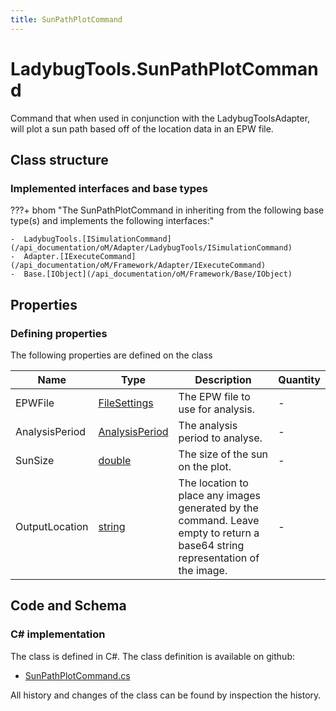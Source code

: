```yaml
---
title: SunPathPlotCommand
---
```


# LadybugTools.SunPathPlotCommand

Command that when used in conjunction with the LadybugToolsAdapter, will plot a sun path based off of the location data in an EPW file.

## Class structure

### Implemented interfaces and base types

???+ bhom "The SunPathPlotCommand in inheriting from the following base type(s) and implements the following interfaces:"

    -  LadybugTools.[ISimulationCommand](/api_documentation/oM/Adapter/LadybugTools/ISimulationCommand)
    -  Adapter.[IExecuteCommand](/api_documentation/oM/Framework/Adapter/IExecuteCommand)
    -  Base.[IObject](/api_documentation/oM/Framework/Base/IObject)


## Properties



### Defining properties

The following properties are defined on the class

| Name             | Type             | Description      | Quantity         |
|------------------|------------------|------------------|------------------|
| EPWFile | [FileSettings](/api_documentation/oM/Framework/Adapter/FileSettings) | The EPW file to use for analysis. | - |
| AnalysisPeriod | [AnalysisPeriod](/api_documentation/oM/Adapter/LadybugTools/AnalysisPeriod) | The analysis period to analyse. | - |
| SunSize | [double](https://learn.microsoft.com/en-us/dotnet/api/System.Double?view=netstandard-2.0) | The size of the sun on the plot. | - |
| OutputLocation | [string](https://learn.microsoft.com/en-us/dotnet/api/System.String?view=netstandard-2.0) | The location to place any images generated by the command. Leave empty to return a base64 string representation of the image. | - |


## Code and Schema

### C# implementation

The class is defined in C#. The class definition is available on github:

- [SunPathPlotCommand.cs](https://github.com/BHoM/LadybugTools_Toolkit/blob/develop/LadybugTools_oM/ExecuteCommands/SunPathPlotCommand.cs)

All history and changes of the class can be found by inspection the history.
